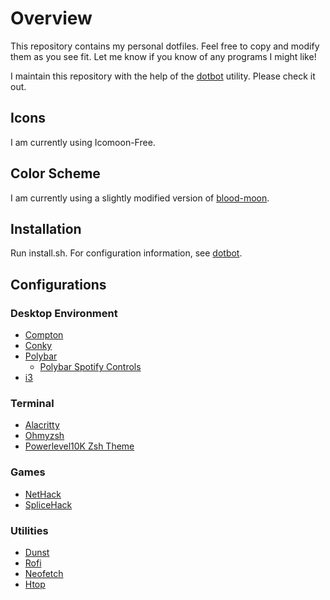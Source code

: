# Overview
This repository contains my personal dotfiles. Feel free to copy and modify them as you see fit. Let me know if you know of any programs I might like!

I maintain this repository with the help of the [dotbot](https://github.com/anishathalye/dotbot) utility. Please check it out.

## Icons
I am currently using Icomoon-Free.

## Color Scheme
I am currently using a slightly modified version of [blood-moon](https://github.com/dguo/blood-moon).

## Installation
Run install.sh. For configuration information, see [dotbot](https://github.com/anishathalye/dotbot).

## Configurations

### Desktop Environment
* [Compton](https://github.com/chjj/compton)
* [Conky](https://github.com/brndnmtthws/conky)
* [Polybar](https://github.com/polybar/polybar)
    * [Polybar Spotify Controls](https://github.com/dietervanhoof/polybar-spotify-controls)
* [i3](https://github.com/i3/i3)

### Terminal
* [Alacritty](https://github.com/alacritty/alacritty)
* [Ohmyzsh](https://github.com/ohmyzsh/ohmyzsh)
* [Powerlevel10K Zsh Theme](https://github.com/romkatv/powerlevel10k)

### Games
* [NetHack](https://github.com/NetHack/NetHack.git)
* [SpliceHack](https://github.com/NullCGT/SpliceHack.git)

### Utilities
* [Dunst](https://github.com/dunst-project/dunst)
* [Rofi](https://github.com/davatorium/rofi)
* [Neofetch](https://github.com/dylanaraps/neofetch)
* [Htop](https://github.com/htop-dev/htop/)

